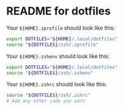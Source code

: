 # README for dotfiles

Your `${HOME}.zprofile` should look like this:

```sh
export DOTFILES="${HOME}/.local/dotfiles"
source "${DOTFILES}/zsh/.zprofile"
```

Your `${HOME}.zshenv` should look like this:

```sh
export DOTFILES="${HOME}/.local/dotfiles"
source "${DOTFILES}/zsh/.zshenv"
```

Your `${HOME}.zshrc` should look like this:

```sh
source "${DOTFILES}/zsh/.zshrc"
# Add any other code you want
```
